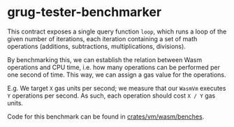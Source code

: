 # grug-tester-benchmarker

This contract exposes a single query function `loop`, which runs a loop of the given number of iterations, each iteration containing a set of math operations (additions, subtractions, multiplications, divisions).

By benchmarking this, we can establish the relation between Wasm operations and CPU time, i.e. how many operations can be performed per one second of time. This way, we can assign a gas value for the operations.

E.g. We target `X` gas units per second; we measure that our `WasmVm` executes `Y` operations per second. As such, each operation should cost `X / Y` gas units.

Code for this benchmark can be found in [crates/vm/wasm/benches](../../../crates/vm/wasm/benches/).
